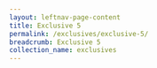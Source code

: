 ```yaml
---
layout: leftnav-page-content
title: Exclusive 5
permalink: /exclusives/exclusive-5/
breadcrumb: Exclusive 5
collection_name: exclusives
---
```


